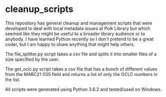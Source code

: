 # cleanup_scripts

This repository has general cleanup and management scripts that were developed to deal with local metadata issues at Polk Library but which seemed like they might be useful to a broader library audience or to anybody. I have learned Python recently so I don't pretend to be a great coder, but I am happy to share anything that might help others. 

The file_splitter.py script takes a csv file and splits it into smaller files of a size specified by the user.

The get_oclc.py script takes a csv file that has a bunch of different values from the MARC21 035 field and returns a list of only the OCLC numbers in the list. 

All scripts were generated using Python 3.6.2 and tested/used on Windows.
